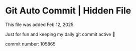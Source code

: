 # Git Auto Commit | Hidden File

This file was added Feb 12, 2025

Just for fun and keeping my daily git commit active 🤪

commit number: 105865
